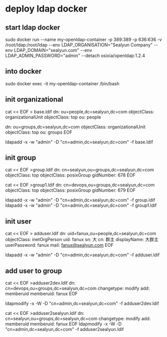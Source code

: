 # deploy ldap docker

## start ldap docker

sudo docker run --name my-openldap-container -p 389:389 -p 636:636 -v /root/ldap:/root/ldap   --env LDAP_ORGANISATION="Sealyun Company" --env LDAP_DOMAIN="sealyun.com" --env LDAP_ADMIN_PASSWORD="admin" --detach osixia/openldap:1.2.4



##  into docker 

sudo docker exec -it my-openldap-container /bin/bash

## init  organizational 

cat << EOF > base.ldif
dn: ou=people,dc=sealyun,dc=com
objectClass: organizationalUnit
objectClass: top
ou: people

dn: ou=groups,dc=sealyun,dc=com
objectClass: organizationalUnit
objectClass: top
ou: groups 
EOF

ldapadd -x -w "admin" -D "cn=admin,dc=sealyun,dc=com" -f base.ldif

##  init group 

cat << EOF >group.ldif 
dn: cn=sealyun,ou=groups,dc=sealyun,dc=com
objectClass: top
objectClass: posixGroup
gidNumber: 678
EOF

cat << EOF >group1.ldif 
dn: cn=devops,ou=groups,dc=sealyun,dc=com
objectClass: top
objectClass: posixGroup
gidNumber: 679
EOF

ldapadd -x -w "admin" -D "cn=admin,dc=sealyun,dc=com" -f group.ldif 
ldapadd -x -w "admin" -D "cn=admin,dc=sealyun,dc=com" -f group1.ldif 

## init user  

cat << EOF > adduser.ldif
dn: uid=fanux,ou=people,dc=sealyun,dc=com
objectClass: inetOrgPerson
uid: fanux
sn: 大
cn: 群主
displayName: 大群主
userPassword: fanux
mail: fanux@sealyun.com
EOF

ldapadd -x -w "admin" -D "cn=admin,dc=sealyun,dc=com" -f adduser.ldif 

## add user to group 

cat << EOF >adduser2dev.ldif 
dn: cn=devops,ou=groups,dc=sealyun,dc=com
changetype: modify
add: memberuid
memberuid: fanux
EOF

ldapmodify -x -W -D "cn=admin,dc=sealyun,dc=com" -f adduser2dev.ldif 

cat << EOF >adduser2sealyun.ldif 
dn: cn=sealyun,ou=groups,dc=sealyun,dc=com
changetype: modify
add: memberuid
memberuid: fanux
EOF
ldapmodify -x -W -D "cn=admin,dc=sealyun,dc=com" -f adduser2sealyun.ldif 

